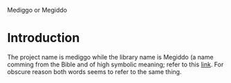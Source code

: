 Mediggo or Megiddo

# Introduction #

The project name is mediggo while the library name is Megiddo (a name comming from the Bible and of high symbolic meaning; refer to this <a href='http://www.bibarch.com/ArchaeologicalSites/Megiddo.htm'> link</a>. For obscure reason both words seems to refer to the same thing.

